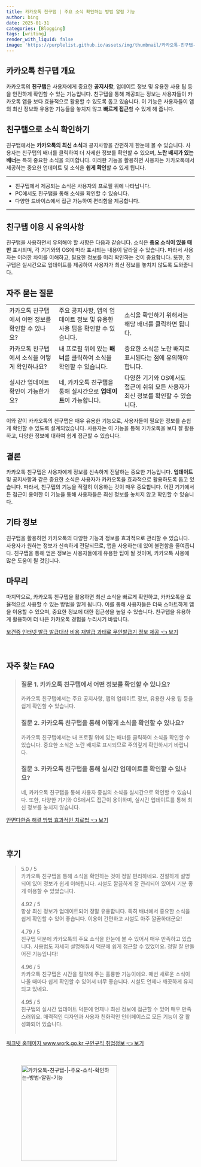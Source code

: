 ```yaml
---
title: 카카오톡 친구탭 | 주요 소식 확인하는 방법 알림 기능
author: bing
date: 2025-01-31
categories: [Blogging]
tags: [writing]
render_with_liquid: false
image: 'https://purplelist.github.io/assets/img/thumbnail/카카오톡-친구탭-|-주요-소식-확인하는-방법-알림-기능.webp'
---
```



<h2 id='카카오톡 친구탭 개요'>카카오톡 친구탭 개요</h2>

<p>카카오톡의 <b>친구탭</b>은 사용자에게 중요한 <b>공지사항</b>, 업데이트 정보 및 유용한 사용 팁 등을 안전하게 확인할 수 있는 기능입니다. 친구탭을 통해 제공되는 정보는 사용자들이 카카오톡 앱을 보다 효율적으로 활용할 수 있도록 돕고 있습니다. 이 기능은 사용자들이 앱의 최신 정보와 유용한 기능들을 놓치지 않고 <b>빠르게 접근</b>할 수 있게 해 줍니다.</p>

<h2 id='친구탭으로 소식 확인하기'>친구탭으로 소식 확인하기</h2>

<p>친구탭에서는 <b>카카오톡의 최신 소식</b>과 공지사항을 간편하게 한눈에 볼 수 있습니다. 사용자는 친구탭의 배너를 클릭하여 더 자세한 정보를 확인할 수 있으며, <b>노란 배지가 있는 배너</b>는 특히 중요한 소식을 의미합니다. 이러한 기능을 활용하면 사용자는 카카오톡에서 제공하는 중요한 업데이트 및 소식을 <b>쉽게 확인</b>할 수 있게 됩니다.</p>

<hr />

<ul>
    <li>친구탭에서 제공되는 소식은 사용자의 프로필 위에 나타납니다.</li>
    <li>PC에서도 친구탭을 통해 소식을 확인할 수 있습니다.</li>
    <li>다양한 드바이스에서 접근 가능하여 편리함을 제공합니다.</li>
</ul>

<hr />

<h2 id='친구탭 이용 시 유의사항'>친구탭 이용 시 유의사항</h2>

<p>친구탭을 사용하면서 유의해야 할 사항은 다음과 같습니다. 소식은 <b>중요 소식이 있을 때만</b> 표시되며, 각 기기와의 OS에 따라 표시되는 내용이 달라질 수 있습니다. 따라서 사용자는 이러한 차이를 이해하고, 필요한 정보를 미리 확인하는 것이 중요합니다. 또한, 친구탭은 실시간으로 업데이트를 제공하여 사용자가 최신 정보를 놓치지 않도록 도와줍니다.</p>

<h2 id='자주 묻는 질문'>자주 묻는 질문</h2>

<table>
    <tr>
        <td>카카오톡 친구탭에서 어떤 정보를 확인할 수 있나요?</td>
        <td>주요 공지사항, 앱의 업데이트 정보 및 유용한 사용 팁을 확인할 수 있습니다.</td>
        <td>소식을 확인하기 위해서는 해당 배너를 클릭하면 됩니다.</td>
    </tr>
    <tr>
        <td>카카오톡 친구탭에서 소식을 어떻게 확인하나요?</td>
        <td>내 프로필 위에 있는 <b>배너</b>를 클릭하여 소식을 확인할 수 있습니다.</td>
        <td>중요한 소식은 노란 배지로 표시된다는 점에 유의해야 합니다.</td>
    </tr>
    <tr>
        <td>실시간 업데이트 확인이 가능한가요?</td>
        <td>네, 카카오톡 친구탭을 통해 실시간으로 <b>업데이트</b>이 가능합니다.</td>
        <td>다양한 기기와 OS에서도 접근이 쉬워 모든 사용자가 최신 정보를 확인할 수 있습니다.</td>
    </tr>
</table>

<p>이와 같이 카카오톡의 친구탭은 매우 유용한 기능으로, 사용자들이 필요한 정보를 손쉽게 확인할 수 있도록 설계되었습니다. 사용자는 이 기능을 통해 카카오톡을 보다 잘 활용하고, 다양한 정보에 대하여 쉽게 접근할 수 있습니다.</p>

<h2 id='결론'>결론</h2>

<p>카카오톡 친구탭은 사용자에게 정보를 신속하게 전달하는 중요한 기능입니다. <b>업데이트</b> 및 공지사항과 같은 중요한 소식은 사용자가 카카오톡을 효과적으로 활용하도록 돕고 있습니다. 따라서, 친구탭의 기능을 적절히 이용하는 것이 매우 중요합니다. 어떤 기기에서든 접근이 용이한 이 기능을 통해 사용자들은 최신 정보를 놓치지 않고 확인할 수 있습니다.</p>

<h2 id='기타 정보'>기타 정보</h2>

<p>친구탭을 활용하면 카카오톡의 다양한 기능과 정보를 효과적으로 관리할 수 있습니다. 사용자가 원하는 정보가 신속하게 전달되므로, 앱을 사용하는데 있어 불편함을 줄여줍니다. 친구탭을 통해 얻은 정보는 사용자들에게 유용한 팁이 될 것이며, 카카오톡 사용에 많은 도움이 될 것입니다.</p>

<h2 id='마무리'>마무리</h2>

<p>마지막으로, 카카오톡 친구탭을 활용하면 최신 소식을 빠르게 확인하고, 카카오톡을 효율적으로 사용할 수 있는 방법을 알게 됩니다. 이를 통해 사용자들은 더욱 스마트하게 앱을 이용할 수 있으며, 중요한 정보에 대한 접근성을 높일 수 있습니다. 친구탭을 유용하게 활용하여 더 나은 카카오톡 경험을 누리시기 바랍니다.</p>


<p><a class="click-button" title="보건증 인터넷 발급 발급대상 비용 재발급 과태료 무인발급기 정보 제공" href="https://purplelist.github.io/posts/%EB%B3%B4%EA%B1%B4%EC%A6%9D-%EC%9D%B8%ED%84%B0%EB%84%B7-%EB%B0%9C%EA%B8%89-%EB%B0%9C%EA%B8%89%EB%8C%80%EC%83%81-%EB%B9%84%EC%9A%A9-%EC%9E%AC%EB%B0%9C%EA%B8%89-%EA%B3%BC%ED%83%9C%EB%A3%8C-%EB%AC%B4%EC%9D%B8%EB%B0%9C%EA%B8%89%EA%B8%B0-%EC%A0%95%EB%B3%B4-%EC%A0%9C%EA%B3%B5/" rel="dofollow">보건증 인터넷 발급 발급대상 비용 재발급 과태료 무인발급기 정보 제공 👈 보기</a></p><br>
<h2 id='자주_찾는_FAQ'>자주 찾는 FAQ</h2>
<div itemscope="" itemtype="https://schema.org/FAQPage"> 
<blockquote> 
<div itemscope="" itemprop="mainEntity" itemtype="https://schema.org/Question"> 
<h3 itemprop="name">질문 1. 카카오톡 친구탭에서 어떤 정보를 확인할 수 있나요?</h3> 
<div itemscope="" itemprop="acceptedAnswer" itemtype="https://schema.org/Answer"> 
<span itemprop="text"> 
<p>카카오톡 친구탭에서는 주요 공지사항, 앱의 업데이트 정보, 유용한 사용 팁 등을 쉽게 확인할 수 있습니다.</p> 
</span> 
</div> 
</div> 
<div itemscope="" itemprop="mainEntity" itemtype="https://schema.org/Question"> 
<h3 itemprop="name">질문 2. 카카오톡 친구탭을 통해 어떻게 소식을 확인할 수 있나요?</h3> 
<div itemscope="" itemprop="acceptedAnswer" itemtype="https://schema.org/Answer"> 
<span itemprop="text"> 
<p>카카오톡 친구탭에서는 내 프로필 위에 있는 배너를 클릭하여 소식을 확인할 수 있습니다. 중요한 소식은 노란 배지로 표시되므로 주의깊게 확인하시기 바랍니다.</p> 
</span> 
</div> 
</div> 
<div itemscope="" itemprop="mainEntity" itemtype="https://schema.org/Question"> 
<h3 itemprop="name">질문 3. 카카오톡 친구탭을 통해 실시간 업데이트를 확인할 수 있나요?</h3> 
<div itemscope="" itemprop="acceptedAnswer" itemtype="https://schema.org/Answer"> 
<span itemprop="text"> 
<p>네, 카카오톡 친구탭을 통해 사용자 중심의 소식을 실시간으로 확인할 수 있습니다. 또한, 다양한 기기와 OS에서도 접근이 용이하며, 실시간 업데이트를 통해 최신 정보를 놓치지 않습니다.</p> 
</span> 
</div> 
</div> 
</blockquote> 
</div>
<p><a class="click-button" title="안면다한증 해결 방법 효과적인 치료법" href="https://purplelist.github.io/posts/%EC%95%88%EB%A9%B4%EB%8B%A4%ED%95%9C%EC%A6%9D-%ED%95%B4%EA%B2%B0-%EB%B0%A9%EB%B2%95-%ED%9A%A8%EA%B3%BC%EC%A0%81%EC%9D%B8-%EC%B9%98%EB%A3%8C%EB%B2%95/" rel="dofollow">안면다한증 해결 방법 효과적인 치료법 👈 보기</a></p><br>
<h2 id='후기'>후기</h2>
<div itemscope itemtype="https://schema.org/Product">
  <blockquote>
  <div itemprop="review" itemscope itemtype="https://schema.org/Review">
      <div itemprop="reviewRating" itemscope itemtype="https://schema.org/Rating"> <span itemprop="ratingValue">5.0</span> / <span itemprop="bestRating">5</span> </div>
      <span itemprop="reviewBody">카카오톡 친구탭을 통해 소식을 확인하는 것이 정말 편리하네요. 친절하게 설명되어 있어 정보가 쉽게 이해됩니다. 시설도 깔끔하게 잘 관리되어 있어서 기분 좋게 이용할 수 있었습니다.</span>
  </div>
  <br>
  <div itemprop="review" itemscope itemtype="https://schema.org/Review">
      <div itemprop="reviewRating" itemscope itemtype="https://schema.org/Rating"> <span itemprop="ratingValue">4.92</span> / <span itemprop="bestRating">5</span> </div>
      <span itemprop="reviewBody">항상 최신 정보가 업데이트되어 정말 유용합니다. 특히 배너에서 중요한 소식을 쉽게 확인할 수 있어 좋습니다. 이용이 간편하고 시설도 아주 깔끔하더군요!</span>
  </div>
  <br>
  <div itemprop="review" itemscope itemtype="https://schema.org/Review">
      <div itemprop="reviewRating" itemscope itemtype="https://schema.org/Rating"> <span itemprop="ratingValue">4.79</span> / <span itemprop="bestRating">5</span> </div>
      <span itemprop="reviewBody">친구탭 덕분에 카카오톡의 주요 소식을 한눈에 볼 수 있어서 매우 만족하고 있습니다. 사용법도 자세히 설명해줘서 덕분에 쉽게 접근할 수 있었어요. 정말 잘 만들어진 기능입니다!</span>
  </div>
  <br>
  <div itemprop="review" itemscope itemtype="https://schema.org/Review">
      <div itemprop="reviewRating" itemscope itemtype="https://schema.org/Rating"> <span itemprop="ratingValue">4.96</span> / <span itemprop="bestRating">5</span> </div>
      <span itemprop="reviewBody">카카오톡 친구탭은 시간을 절약해 주는 훌륭한 기능이에요. 매번 새로운 소식이 나올 때마다 쉽게 확인할 수 있어서 너무 좋습니다. 시설도 언제나 깨끗하게 유지되고 있네요.</span>
  </div>
  <br>
  <div itemprop="review" itemscope itemtype="https://schema.org/Review">
      <div itemprop="reviewRating" itemscope itemtype="https://schema.org/Rating"> <span itemprop="ratingValue">4.95</span> / <span itemprop="bestRating">5</span> </div>
      <span itemprop="reviewBody">친구탭의 실시간 업데이트 덕분에 언제나 최신 정보에 접근할 수 있어 매우 만족스러워요. 매력적인 디자인과 사용자 친화적인 인터페이스로 모든 기능이 잘 활성화되어 있습니다.</span>
  </div>
  <br>
  </blockquote>
</div>
<p><a class="click-button" title="워크넷 홈페이지 www.work.go.kr 구인구직 취업정보" href="https://purplelist.github.io/posts/%EC%9B%8C%ED%81%AC%EB%84%B7-%ED%99%88%ED%8E%98%EC%9D%B4%EC%A7%80-www.work.go.kr-%EA%B5%AC%EC%9D%B8%EA%B5%AC%EC%A7%81-%EC%B7%A8%EC%97%85%EC%A0%95%EB%B3%B4/" rel="dofollow">워크넷 홈페이지 www.work.go.kr 구인구직 취업정보 👈 보기</a></p><br>
<figure class="image"><img src="https://purplelist.github.io/assets/img/thumbnail/카카오톡-친구탭-|-주요-소식-확인하는-방법-알림-기능.webp" alt="카카오톡-친구탭-|-주요-소식-확인하는-방법-알림-기능" width="256" height="256"></figure>